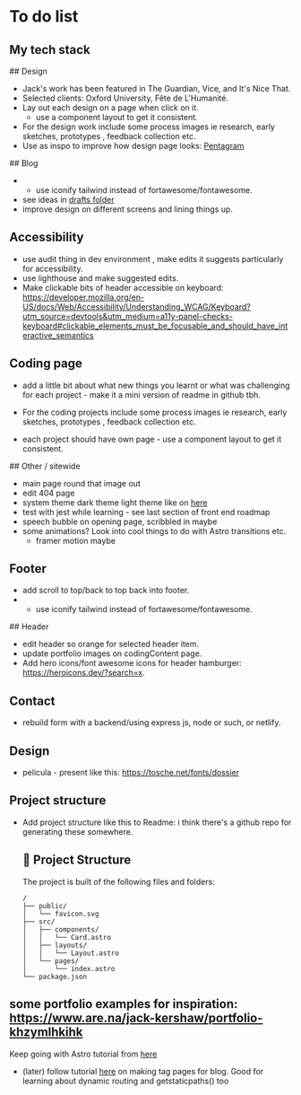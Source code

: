 # To do list

## My tech stack

## Design

- Jack's work has been featured in The Guardian, Vice, and It's Nice That.
- Selected clients: Oxford University, Fête de L'Humanité.
- Lay out each design on a page when click on it.
  - use a component layout to get it consistent.
- For the design work include some process images ie research, early sketches, prototypes , feedback collection etc.
- Use as inspo to improve how design page looks: [Pentagram](https://www.pentagram.com/)

## Blog

- - use iconify tailwind instead of fortawesome/fontawesome.
- see ideas in [drafts folder](src/pages/blog/_drafts)
- improve design on different screens and lining things up.

## Accessibility

- use audit thing in dev environment , make edits it suggests particularly for accessibility.
- use lighthouse and make suggested edits.
- Make clickable bits of header accessible on keyboard: https://developer.mozilla.org/en-US/docs/Web/Accessibility/Understanding_WCAG/Keyboard?utm_source=devtools&utm_medium=a11y-panel-checks-keyboard#clickable_elements_must_be_focusable_and_should_have_interactive_semantics

## Coding page

- add a little bit about what new things you learnt or what was challenging for each project - make it a mini version of readme in github tbh.

- For the coding projects include some process images ie research, early sketches, prototypes , feedback collection etc.

- each project should have own page - use a component layout to get it consistent.

## Other / sitewide

- main page round that image out
- edit 404 page
- system theme dark theme light theme like on [here](https://alexworradandrews.com/)
- test with jest while learning - see last section of front end roadmap
- speech bubble on opening page, scribbled in maybe
- some animations? Look into cool things to do with Astro transitions etc.
  - framer motion maybe

## Footer

- add scroll to top/back to top back into footer.
- - use iconify tailwind instead of fortawesome/fontawesome.

## Header

- edit header so orange for selected header item.
- update portfolio images on codingContent page.
- Add hero icons/font awesome icons for header hamburger: https://heroicons.dev/?search=x.

## Contact

- rebuild form with a backend/using express js, node or such, or netlify.

## Design

- pelicula - present like this: https://tosche.net/fonts/dossier

## Project structure

- Add project structure like this to Readme:
  i think there's a github repo for generating these somewhere.

  ## 🚀 Project Structure

  The project is built of the following files and folders:

  ```text
  /
  ├── public/
  │   └── favicon.svg
  ├── src/
  │   ├── components/
  │   │   └── Card.astro
  │   ├── layouts/
  │   │   └── Layout.astro
  │   └── pages/
  │       └── index.astro
  └── package.json
  ```

## some portfolio examples for inspiration: https://www.are.na/jack-kershaw/portfolio-khzymlhkihk

Keep going with Astro tutorial from [here](https://docs.astro.build/en/tutorial/6-islands/)

- (later) follow tutorial [here](https://docs.astro.build/en/tutorial/5-astro-api/2/) on making tag pages for blog. Good for learning about dynamic routing and getstaticpaths() too
